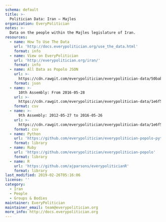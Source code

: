```yaml
---
schema: default
title: >-
  Politician Data: Iran — Majles
organization: EveryPolitician
notes: >-
  Data on the people within the Majles legislature of Iran.
resources:
  - name: How To Use The Data
    url: 'http://docs.everypolitician.org/use_the_data.html'
    format: info
  - name: View on EveryPolitician
    url: 'http://everypolitician.org/iran/'
    format: info
  - name: All Data as Popolo JSON
    url: >-
      https://cdn.rawgit.com/everypolitician/everypolitician-data/50bab5e4e39890db33674da2dab8365e35027637/data/Iran/Assembly/ep-popolo-v1.0.json
    format: json
  - name: >-
      10th Assembly: From 2016-05-28
    url: >-
      https://cdn.rawgit.com/everypolitician/everypolitician-data/1e6f5ecc3974955ea5d625d184fb8fcd7517ec9c/data/Iran/Assembly/term-10.csv
    format: csv
  - name: >-
      9th Assembly: 2012-05-27 to 2016-05-26
    url: >-
      https://cdn.rawgit.com/everypolitician/everypolitician-data/1e6f5ecc3974955ea5d625d184fb8fcd7517ec9c/data/Iran/Assembly/term-9.csv
    format: csv
  - name: Python
    url: 'https://github.com/everypolitician/everypolitician-popolo-python'
    format: library
  - name: Ruby
    url: 'https://github.com/everypolitician/everypolitician-popolo'
    format: library
  - name: R
    url: 'https://github.com/ajparsons/everypoliticianR'
    format: library
last_modified: 2019-02-26T05:16:06
license: ''
category:
  - Iran
  - People
  - Groups & Bodies
maintainer: EveryPolitician
maintainer_email: team@everypolitician.org
more_info: http://docs.everypolitician.org
---
```

